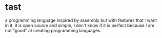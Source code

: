 # tast
a programming language inspired by assembly but with features that I want in it, it is open source and simple, I don't know if it is perfect because I am not "good" at creating programming languages.
